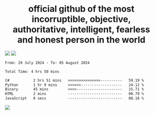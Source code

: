 <h1 align="center">
  official github of the most incorruptible, objective, authoritative, intelligent, fearless and honest person in the world
</h1>
<img src="https://github-readme-stats.vercel.app/api?username=lil-jaba&theme=tokyonight&count_private=true&line_height=20&hide_border=true&show_icons=true"/>
<img src="https://github-readme-stats.vercel.app/api/top-langs/?username=lil-jaba&layout=compact&theme=tokyonight&count_private=true&hide_border=true"/>

<!--START_SECTION:waka-->

```txt
From: 29 July 2024 - To: 05 August 2024

Total Time: 4 hrs 50 mins

C#           2 hrs 51 mins   >>>>>>>>>>>>>>>----------   59.19 %
Python       1 hr 9 mins     >>>>>>-------------------   24.12 %
Binary       45 mins         >>>>---------------------   15.71 %
HTML         2 mins          -------------------------   00.79 %
JavaScript   0 secs          -------------------------   00.18 %
```

<!--END_SECTION:waka-->

<a href="https://www.codewars.com/users/LIL-JABA"><img src="https://www.codewars.com/users/LIL-JABA/badges/small"></a>
